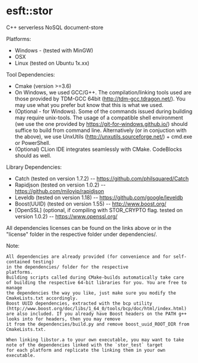 # esft::stor
C++ serverless NoSQL document-store 

Platforms:
 - Windows - (tested with MinGW)
 - OSX
 - Linux (tested on Ubuntu 1x.xx)

Tool Dependencies:
 - Cmake (version >=3.6)
 - On Windows, we used GCC/G++. The compilation/linking tools used are those provided by TDM-GCC 64bit
 (http://tdm-gcc.tdragon.net/). You may use what you prefer but know that this is 
 what we used.
 - (Optional - for Windows). Some of the commands issued during building may require
 unix-tools. The usage of a compatible shell environment 
 (we use the one provided by https://git-for-windows.github.io/) should suffice to 
 build from command line. Alternatively (or in conjuction with the above), we use
 UnxUtils (http://unxutils.sourceforge.net/) + cmd.exe or PowerShell.
 - (Optional) CLion IDE integrates seamlessly with CMake. CodeBlocks should as well. 
 

Library Dependencies:
 - Catch        (tested on version 1.7.2) -- https://github.com/philsquared/Catch
 - Rapidjson    (tested on version 1.0.2) -- https://github.com/miloyip/rapidjson
 - Leveldb      (tested on version 1.18)  -- https://github.com/google/leveldb
 - Boost(UUID)  (tested on version 1.55)  -- http://www.boost.org/
 - [OpenSSL]    (optional, if compiling 
                 with STOR_CRYPTO flag.
                 tested on version 1.0.2) -- https://www.openssl.org/

All dependencies licenses can be found on the links above or in the "license" folder
in the respective folder under dependencies/. 

  Note:
  
    All dependencies are already provided (for convenience and for self-contained testing) 
    in the dependencies/ folder for the respective
    platforms. 
    Building scripts called during CMake-builds automatically take care
    of building the respective 64-bit libraries for you. You are free to manage
    the dependencies the way you like, just make sure you modify the CmakeLists.txt accordingly.
    Boost UUID dependencies, extracted with the bcp utility (http://www.boost.org/doc/libs/1_64_0/tools/bcp/doc/html/index.html)
    are also included. If you already have Boost headers on the PATH g++ looks into for headers, then you may remove
    it from the dependencies/build.py and remove boost_uuid_ROOT_DIR from CmakeLists.txt.
    
    When linking libstor.a to your own executable, you may want to take note of the dependencies linked with the `stor_test` target
    for each platform and replicate the linking them in your own executable. 
